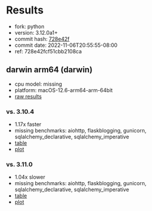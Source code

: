 # Results

- fork: python
- version: 3.12.0a1+
- commit hash: [728e42f](https://github.com/python/cpython/commit/728e42f)
- commit date: 2022-11-06T20:55:55-08:00
- ref: 728e42fcf51cbb2108ca

## darwin arm64 (darwin)

- cpu model: missing
- platform: macOS-12.6-arm64-arm-64bit
- [raw results](bm-20221106-darwin-arm64-python-728e42fcf51cbb2108ca-3.12.0a1%2B-728e42f.json)

### vs. 3.10.4

- 1.17x faster
- missing benchmarks: aiohttp, flaskblogging, gunicorn, sqlalchemy_declarative, sqlalchemy_imperative
- [table](bm-20221106-darwin-arm64-python-728e42fcf51cbb2108ca-3.12.0a1%2B-728e42f-vs-3.10.4.md)
- [plot](bm-20221106-darwin-arm64-python-728e42fcf51cbb2108ca-3.12.0a1%2B-728e42f-vs-3.10.4.png)

### vs. 3.11.0

- 1.04x slower
- missing benchmarks: aiohttp, flaskblogging, gunicorn, sqlalchemy_declarative, sqlalchemy_imperative
- [table](bm-20221106-darwin-arm64-python-728e42fcf51cbb2108ca-3.12.0a1%2B-728e42f-vs-3.11.0.md)
- [plot](bm-20221106-darwin-arm64-python-728e42fcf51cbb2108ca-3.12.0a1%2B-728e42f-vs-3.11.0.png)

